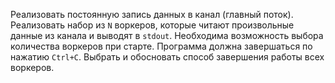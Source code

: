 Реализовать постоянную запись данных в канал (главный поток). Реализовать
набор из `N` воркеров, которые читают произвольные данные из канала и
выводят в `stdout`. Необходима возможность выбора количества воркеров при
старте.
Программа должна завершаться по нажатию `Ctrl+C`. Выбрать и обосновать
способ завершения работы всех воркеров.
